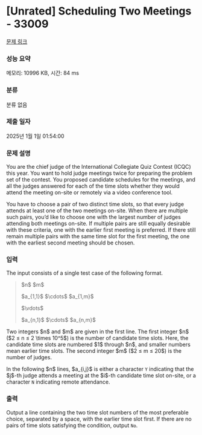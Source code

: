 # [Unrated] Scheduling Two Meetings - 33009 

[문제 링크](https://www.acmicpc.net/problem/33009) 

### 성능 요약

메모리: 10996 KB, 시간: 84 ms

### 분류

분류 없음

### 제출 일자

2025년 1월 1일 01:54:00

### 문제 설명

<p>You are the chief judge of the International Collegiate Quiz Contest (ICQC) this year. You want to hold judge meetings twice for preparing the problem set of the contest. You proposed candidate schedules for the meetings, and all the judges answered for each of the time slots whether they would attend the meeting on-site or remotely via a video conference tool.</p>

<p>You have to choose a pair of two distinct time slots, so that every judge attends at least one of the two meetings on-site. When there are multiple such pairs, you’d like to choose one with the largest number of judges attending both meetings on-site. If multiple pairs are still equally desirable with these criteria, one with the earlier first meeting is preferred. If there still remain multiple pairs with the same time slot for the first meeting, the one with the earliest second meeting should be chosen.</p>

### 입력 

 <p>The input consists of a single test case of the following format.</p>

<blockquote>
<p>$n$ $m$</p>

<p>$a_{1,1}$ $\cdots$ $a_{1,m}$</p>

<p>$\vdots$</p>

<p>$a_{n,1}$ $\cdots$ $a_{n,m}$</p>
</blockquote>

<p>Two integers $n$ and $m$ are given in the first line. The first integer $n$ ($2 ≤ n ≤ 2 \times 10^5$) is the number of candidate time slots. Here, the candidate time slots are numbered $1$ through $n$, and smaller numbers mean earlier time slots. The second integer $m$ ($2 ≤ m ≤ 20$) is the number of judges.</p>

<p>In the following $n$ lines, $a_{i,j}$ is either a character <code>Y</code> indicating that the $j$-th judge attends a meeting at the $i$-th candidate time slot on-site, or a character <code>N</code> indicating remote attendance.</p>

### 출력 

 <p>Output a line containing the two time slot numbers of the most preferable choice, separated by a space, with the earlier time slot first. If there are no pairs of time slots satisfying the condition, output <code>No</code>.</p>

